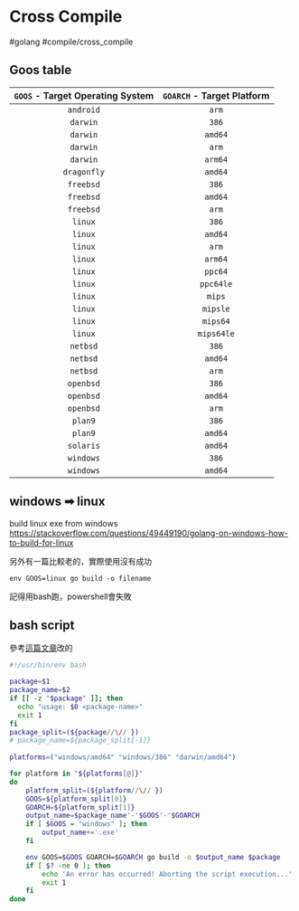 # Cross Compile

#golang #compile/cross_compile

## Goos table

| `GOOS` - Target Operating System | `GOARCH` - Target Platform |
| :------------------------------: | :------------------------: |
|            `android`             |           `arm`            |
|             `darwin`             |           `386`            |
|             `darwin`             |          `amd64`           |
|             `darwin`             |           `arm`            |
|             `darwin`             |          `arm64`           |
|           `dragonfly`            |          `amd64`           |
|            `freebsd`             |           `386`            |
|            `freebsd`             |          `amd64`           |
|            `freebsd`             |           `arm`            |
|             `linux`              |           `386`            |
|             `linux`              |          `amd64`           |
|             `linux`              |           `arm`            |
|             `linux`              |          `arm64`           |
|             `linux`              |          `ppc64`           |
|             `linux`              |         `ppc64le`          |
|             `linux`              |           `mips`           |
|             `linux`              |          `mipsle`          |
|             `linux`              |          `mips64`          |
|             `linux`              |         `mips64le`         |
|             `netbsd`             |           `386`            |
|             `netbsd`             |          `amd64`           |
|             `netbsd`             |           `arm`            |
|            `openbsd`             |           `386`            |
|            `openbsd`             |          `amd64`           |
|            `openbsd`             |           `arm`            |
|             `plan9`              |           `386`            |
|             `plan9`              |          `amd64`           |
|            `solaris`             |          `amd64`           |
|            `windows`             |           `386`            |
|            `windows`             |          `amd64`           |

## windows ➡ linux

build linux exe from windows <https://stackoverflow.com/questions/49449190/golang-on-windows-how-to-build-for-linux>

另外有一篇比較老的，實際使用沒有成功

```shell
env GOOS=linux go build -o filename
```

記得用bash跑，powershell會失敗

## bash script

參考[這篇文章](https://www.digitalocean.com/community/tutorials/how-to-build-go-executables-for-multiple-platforms-on-ubuntu-16-04)改的

```bash
#!/usr/bin/env bash

package=$1
package_name=$2
if [[ -z "$package" ]]; then
  echo "usage: $0 <package-name>"
  exit 1
fi
package_split=(${package//\// })
# package_name=${package_split[-1]}
	
platforms=("windows/amd64" "windows/386" "darwin/amd64")

for platform in "${platforms[@]}"
do
	platform_split=(${platform//\// })
	GOOS=${platform_split[0]}
	GOARCH=${platform_split[1]}
	output_name=$package_name'-'$GOOS'-'$GOARCH
	if [ $GOOS = "windows" ]; then
		output_name+='.exe'
	fi	

	env GOOS=$GOOS GOARCH=$GOARCH go build -o $output_name $package
	if [ $? -ne 0 ]; then
   		echo 'An error has occurred! Aborting the script execution...'
		exit 1
	fi
done
```
